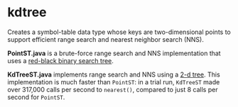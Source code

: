 # kdtree

Creates a symbol-table data type whose keys are two-dimensional points to support efficient range search and nearest neighbor search (NNS).

**PointST.java** is a brute-force range search and NNS implementation that uses a [red-black binary search tree](https://en.wikipedia.org/wiki/Red%E2%80%93black_tree).

**KdTreeST.java** implements range search and NNS using a [2-d tree](https://en.wikipedia.org/wiki/K-d_tree). This implementation is much faster than `PointST`: in a trial run, `KdTreeST` made over 317,000 calls per second to `nearest()`, compared to just 8 calls per second for `PointST`.
